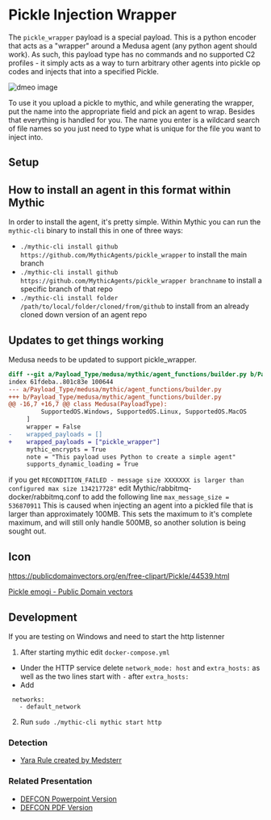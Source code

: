 # Pickle Injection Wrapper
The `pickle_wrapper` payload is a special payload. This is a python encoder that acts as a "wrapper" around a Medusa agent (any python agent should work). As such, this payload type has no commands and no supported C2 profiles - it simply acts as a way to turn arbitrary other agents into pickle op codes and injects that into a specified Pickle.

![dmeo image](https://coldwaterq.com/presentations/ColdwaterQ%20-%20BACKDOORING%20Pickles%20A%20decade%20only%20made%20things%20worse%20-%20v1%20-%20demo.gif)

To use it you upload a pickle to mythic, and while generating the wrapper, put the name into the appropriate field and pick an agent to wrap. Besides that everything is handled for you.
The name you enter is a wildcard search of file names so you just need to type what is unique for the file you want to inject into.

## Setup

## How to install an agent in this format within Mythic

In order to install the agent, it's pretty simple. Within Mythic you can run the `mythic-cli` binary to install this in one of three ways:

* `./mythic-cli install github https://github.com/MythicAgents/pickle_wrapper` to install the main branch
* `./mythic-cli install github https://github.com/MythicAgents/pickle_wrapper branchname` to install a specific branch of that repo
* `./mythic-cli install folder /path/to/local/folder/cloned/from/github` to install from an already cloned down version of an agent repo

## Updates to get things working
Medusa needs to be updated to support pickle_wrapper.
```diff
diff --git a/Payload_Type/medusa/mythic/agent_functions/builder.py b/Payload_Type/medusa/mythic/agent_functions/builder.py
index 61fdeba..801c83e 100644
--- a/Payload_Type/medusa/mythic/agent_functions/builder.py
+++ b/Payload_Type/medusa/mythic/agent_functions/builder.py
@@ -16,7 +16,7 @@ class Medusa(PayloadType):
         SupportedOS.Windows, SupportedOS.Linux, SupportedOS.MacOS
     ]
     wrapper = False
-    wrapped_payloads = []
+    wrapped_payloads = ["pickle_wrapper"]
     mythic_encrypts = True
     note = "This payload uses Python to create a simple agent"
     supports_dynamic_loading = True
```

if you get `RECONDITION_FAILED - message size XXXXXXX is larger than configured max size 134217728"`
edit Mythic/rabbitmq-docker/rabbitmq.conf to add the following line
`max_message_size = 536870911`
This is caused when injecting an agent into a pickled file that is larger than approximately 100MB. This sets the maximum to it's complete maximum, and will still only handle 500MB, so another solution is being sought out.

## Icon

https://publicdomainvectors.org/en/free-clipart/Pickle/44539.html

<a href="https://publicdomainvectors.org/en/free-clipart/Pickle/44539.html" title="pickle emogi">Pickle emogi - Public Domain vectors</a>

## Development
If you are testing on Windows and need to start the http listenner
1. After starting mythic edit `docker-compose.yml`
 - Under the HTTP service delete `network_mode: host` and `extra_hosts:` as well as the two lines start with `-` after `extra_hosts:`
 - Add
 ```
  networks:
    - default_network
```
2. Run `sudo ./mythic-cli mythic start http`



### Detection
- [Yara Rule created by Medsterr](https://github.com/medsterr/yara/tree/main/python/pickle_injector)

### Related Presentation
- [DEFCON Powerpoint Version](https://coldwaterq.com/presentations/ColdwaterQ%20-%20BACKDOORING%20Pickles%20A%20decade%20only%20made%20things%20worse%20-%20v1.pptx)
- [DEFCON PDF Version](https://coldwaterq.com/presentations/ColdwaterQ%20-%20BACKDOORING%20Pickles%20A%20decade%20only%20made%20things%20worse%20-%20v1.pdf)
